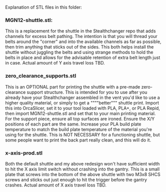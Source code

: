 Explanation of STL files in this folder:


### MGN12-shuttle.stl:
This is a replacement for the shuttle in the Stealthchanger repo that adds channels for excess belt pathing. The intention is that you will thread your belts around the "corner" and into the available channels as far as possible, then trim anything that sticks out of the sides. This both helps install the shuttle without juggling the belts and using strange methods to hold the belts in place and allows for the advisable retention of extra belt length just in case. Actual amount of Y axis travel loss TBD.

### zero_clearance_supports.stl
This is an OPTIONAL part for printing the shuttle with a pre-made zero-clearance support structure. This is intended for you to use after you already have your Stealthchanger assembled in the vent you'd like to use a higher quality material, or simply to get a """"better""" shuttle print. Import this into OrcaSlicer, set it to your tool loaded with PLA, PLA+, or PLA Repid, then import MGN12-shuttle.stl and set that to your main printing material. For the support piece, ensure all top surfaces are ironed. Ensure the X/Y positions of each part are the same. Increase your PLA build plate temperature to match the build plate temperature of the material you're using for the shuttle. This is NOT NECESSARY for a functioning shuttle, but some people want to print the back part really clean, and this will do it. 

### x-axis-prod.stl
Both the default shuttle and my above redesign won't have sufficient width to hit the X axis limit switch without crashing into the gantry. This is a small plate that screws into the bottom of the above shuttle with two M3x8 SHCS screws and sticks out just enough to hit the trigger before the gantry crashes. Actual amount of X axis travel loss TBD.
